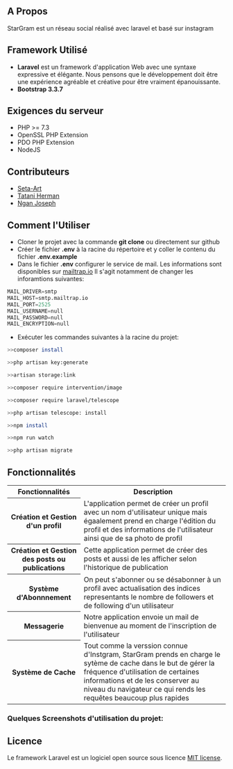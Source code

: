 
## A Propos
StarGram est un réseau social réalisé avec laravel et basé sur instagram

## Framework Utilisé 

* **Laravel**
est un framework d'application Web avec une syntaxe expressive et élégante. Nous pensons que le développement doit être une expérience agréable et créative pour être vraiment épanouissante.
* **Bootstrap 3.3.7**

## Exigences du serveur
* PHP >= 7.3
* OpenSSL PHP Extension
* PDO PHP Extension
* NodeJS

## Contributeurs
* [Seta-Art](https://github.com/Seta-art)
* [Tatani Herman](https://github.com/Tatani-Herman)
* [Ngan Joseph](https://github.com/ngan-joseph)

## Comment l'Utiliser
* Cloner le projet avec la commande **git clone** ou directement sur github
* Créer le fichier **.env** à la racine du répertoire et y coller le contenu du fichier **.env.example**
*  Dans le fichier **.env** configurer le service de mail. Les informations sont disponibles sur [mailtrap.io](https://mailtrap.io)
Il s'agit notamment de changer les inforamtions suivantes:
```python
MAIL_DRIVER=smtp
MAIL_HOST=smtp.mailtrap.io
MAIL_PORT=2525
MAIL_USERNAME=null
MAIL_PASSWORD=null
MAIL_ENCRYPTION=null
```
* Exécuter les commandes suivantes à la racine du projet:  
```bash  
>>composer install

>>php artisan key:generate 

>>artisan storage:link

>>composer require intervention/image

>>composer require laravel/telescope

>>php artisan telescope: install

>>npm install

>>npm run watch 

>>php artisan migrate
``` 
## Fonctionnalités
<table>
    <tr>
        <th>Fonctionnalités</th>
        <th> Description</th>
    </tr>
    <tr>
        <th>Création et Gestion d'un profil</th>
        <td> L'application permet de créer un profil avec un nom d'utilisateur unique mais égaalement prend en charge l'édition du profil et des informations de l'utilisateur ainsi que de sa photo de profil</td>
    </tr>
    <tr>
        <th>Création et Gestion des  posts ou publications</th>
        <td> Cette application permet de créer des posts et aussi de les afficher selon l'historique de publication</td>
    </tr>
    <tr>
        <th>Système d'Abonnnement</th>
        <td> On peut s'abonner ou se désabonner à un profil avec actualisation des indices representants le nombre de followers et de following d'un utilisateur</td>
    </tr>
    <tr>
        <th>Messagerie</th>
        <td> Notre application envoie un mail de bienvenue au moment de l'inscription de l'utilisateur</td>
    </tr>
    <tr>
        <th>Système de Cache</th>
        <td> Tout comme la verssion connue d'Instgram, StarGram prends en charge le sytème de cache dans le but de gérer la fréquence d'utilisation de certaines informations et de les conserver au niveau du navigateur ce qui rends les requêtes beaucoup plus rapides</td>
    </tr>
   </table>

### Quelques Screenshots d'utilisation du projet:
## Licence
Le framework Laravel est un logiciel open source sous licence [MIT license](https://opensource.org/licenses/MIT).
